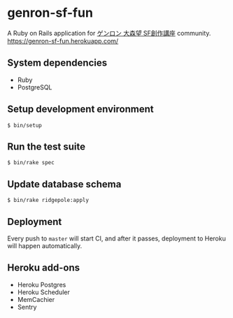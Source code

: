 # genron-sf-fun

A Ruby on Rails application for [ゲンロン 大森望 SF創作講座](https://school.genron.co.jp/sf/) community.  
https://genron-sf-fun.herokuapp.com/

## System dependencies

- Ruby
- PostgreSQL

## Setup development environment

    $ bin/setup

## Run the test suite

    $ bin/rake spec

## Update database schema

    $ bin/rake ridgepole:apply

## Deployment

Every push to `master` will start CI, and after it passes, deployment to Heroku will happen automatically. 

## Heroku add-ons

- Heroku Postgres
- Heroku Scheduler
- MemCachier
- Sentry

